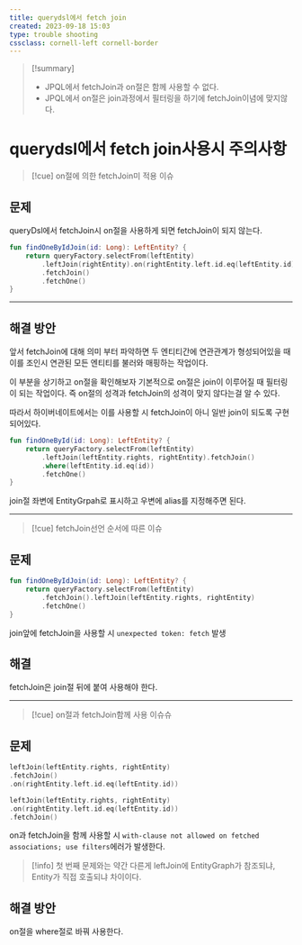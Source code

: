 ```yaml
---
title: querydsl에서 fetch join
created: 2023-09-18 15:03
type: trouble shooting
cssclass: cornell-left cornell-border
---
```

>[!summary] 
>- JPQL에서 fetchJoin과 on절은 함께 사용할 수 없다.
>- JPQL에서 on절은 join과정에서 필터링을 하기에 fetchJoin이념에 맞지않다.


# querydsl에서 fetch join사용시 주의사항

>[!cue] on절에 의한 fetchJoin미 적용 이슈

## 문제

queryDsl에서 fetchJoin시 on절을 사용하게 되면 fetchJoin이 되지 않는다.

```kotlin title:"Not FetchJoin" hl:3
fun findOneByIdJoin(id: Long): LeftEntity? {
    return queryFactory.selectFrom(leftEntity)
	    .leftJoin(rightEntity).on(rightEntity.left.id.eq(leftEntity.id))
	    .fetchJoin()           
	    .fetchOne()
}
```

---
## 해결 방안

앞서 fetchJoin에 대해 의미 부터 파악하면 두 엔티티간에 연관관계가 형성되어있을 때 이를 조인시 연관된 모든 엔티티를 불러와 매핑하는 작업이다.

이 부분을 상기하고 on절을 확인해보자 기본적으로 on절은 join이 이루어질 때 필터링이 되는 작업이다.
즉 on절의 성격과 fetchJoin의 성격이 맞지 않다는걸 알 수 있다.

따라서 하이버네이트에서는 이를 사용할 시 fetchJoin이 아니 일반 join이 되도록 구현되어있다.


```kotlin title:FetchJoin hl:3
fun findOneById(id: Long): LeftEntity? {
	return queryFactory.selectFrom(leftEntity)
		.leftJoin(leftEntity.rights, rightEntity).fetchJoin()
		.where(leftEntity.id.eq(id))
		.fetchOne()
}
```
join절 좌변에 EntityGrpah로 표시하고 우변에 alias를 지정해주면 된다.

---

>[!cue] fetchJoin선언 순서에 따른 이슈

## 문제

```kotlin title:"Not FetchJoin" hl:3
fun findOneByIdJoin(id: Long): LeftEntity? {
    return queryFactory.selectFrom(leftEntity)
	    .fetchJoin().leftJoin(leftEntity.rights, rightEntity)           
	    .fetchOne()
}
```
join앞에 fetchJoin을 사용할 시 `unexpected token: fetch` 발생

## 해결

fetchJoin은 join절 뒤에 붙여 사용해야 한다.

---

>[!cue] on절과 fetchJoin함께 사용 이슈슈

## 문제

```kotlin title:"on + fetchJoin" hl:2-3
leftJoin(leftEntity.rights, rightEntity)
.fetchJoin()
.on(rightEntity.left.id.eq(leftEntity.id))
```

```kotlin title:"on + fetchJoin" hl:2-3
leftJoin(leftEntity.rights, rightEntity)
.on(rightEntity.left.id.eq(leftEntity.id))
.fetchJoin()
```
on과 fetchJoin을 함께 사용할 시 `with-clause not allowed on fetched associations; use filters`에러가 발생한다.

> [!info] 첫 번째 문제와는 약간 다른게 leftJoin에 EntityGraph가 참조되냐, Entity가 직접 호출되냐 차이이다.

## 해결 방안

on절을 where절로 바꿔 사용한다.
